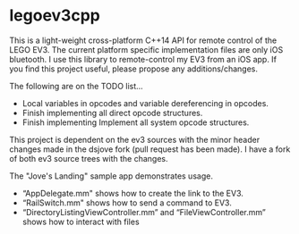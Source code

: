legoev3cpp
==========

This is a light-weight cross-platform C++14 API for remote control of the LEGO EV3. The current platform specific  implementation files are only iOS bluetooth. I use this library to remote-control my EV3 from an iOS app. If you find this project useful, please propose any additions/changes.

The following are on the TODO list...
* Local variables in opcodes and variable dereferencing in opcodes.
* Finish implementing all direct opcode structures.
* Finish implementing Implement all system opcode structures.

This project is dependent on the ev3 sources with the minor header changes made in the dsjove fork (pull request has been made). I have a fork of both ev3 source trees with the changes.

The "Jove's Landing" sample app demonstrates usage. 
- “AppDelegate.mm" shows how to create the link to the EV3. 
- “RailSwitch.mm" shows how to send a command to EV3.
- “DirectoryListingViewController.mm” and “FileViewController.mm” shows how to interact with files
